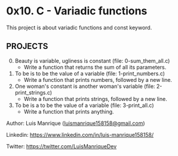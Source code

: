 # 0x10. C - Variadic functions
This project is about variadic functions and const keyword.
## PROJECTS
0. Beauty is variable, ugliness is constant (file: 0-sum_them_all.c)
	- Write a function that returns the sum of all its parameters.
1. To be is to be the value of a variable (file: 1-print_numbers.c)
	- Write a function that prints numbers, followed by a new line.
2. One woman's constant is another woman's variable (file: 2-print_strings.c)
	- Write a function that prints strings, followed by a new line.
3. To be is a to be the value of a variable (file: 3-print_all.c)
	- Write a function that prints anything.

Author: Luis Manrique (luismanrique158158@gmail.com)

Linkedin: https://www.linkedin.com/in/luis-manrique158158/

Twitter: https://twitter.com/LuisManriqueDev
